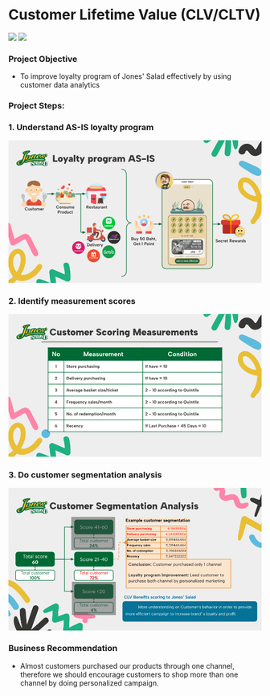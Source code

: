 # Customer Lifetime Value (CLV/CLTV)
[![](https://img.shields.io/badge/-Concept-blue)](#) [![](https://img.shields.io/badge/-Presentation-blue)](#)
### Project Objective
* To improve loyalty program of Jones' Salad effectively by using customer data analytics   
### Project Steps:
### 1. Understand AS-IS loyalty program
![as-is program](https://github.com/ChampAnuwat/MADT-8101-Seminar-in-Customer-Analytics/blob/main/3.%20Customer%20Lifetime%20Value%20(CLV)/AS-IS_Loyalty_Program.png)
### 2. Identify measurement scores
![measurement](https://github.com/ChampAnuwat/MADT-8101-Seminar-in-Customer-Analytics/blob/main/3.%20Customer%20Lifetime%20Value%20(CLV)/Measurement.png)
### 3. Do customer segmentation analysis
![segmentation](https://github.com/ChampAnuwat/MADT-8101-Seminar-in-Customer-Analytics/blob/main/3.%20Customer%20Lifetime%20Value%20(CLV)/Analysis.png)
### Business Recommendation
* Almost customers purchased our products through one channel, therefore we should encourage customers to shop more than one channel by doing personalized campaign.
